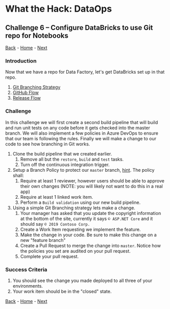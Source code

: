 # What the Hack: DataOps 

## Challenge 6 – Configure DataBricks to use Git repo for Notebooks
[Back](challenge06.md) - [Home](../readme.md) - [Next](challenge08.md)

### Introduction

Now that we have a repo for Data Factory, let's get DataBricks set up in that repo.

1. [Git Branching Strategy](https://docs.microsoft.com/en-us/azure/devops/repos/git/git-branching-guidance?view=azure-devops)
2. [GitHub Flow](https://guides.github.com/introduction/flow/)
3. [Release Flow](https://docs.microsoft.com/en-us/azure/devops/learn/devops-at-microsoft/release-flow)


### Challenge

In this challenge we will first create a second build pipeline that will build and run unit tests on any code before it gets checked into the master branch. We will also implement a few policies in Azure DevOps to ensure that our team is following the rules. Finally we will make a change to our code to see how branching in Git works. 

1. Clone the build pipeline that we created earlier.
   1. Remove all but the `restore`, `build` and `test` tasks.
   2. Turn off the continuous integration trigger.
2. Setup a Branch Policy to protect our `master` branch, [hint](https://docs.microsoft.com/en-us/azure/devops/repos/git/branch-policies?view=azure-devops). The policy shall: 
   1. Require at least 1 reviewer, however users should be able to approve their own changes (NOTE: you will likely not want to do this in a real app)
   2. Require at least 1 linked work item.
   3. Perform a `Build validation` using our new build pipeline.
3. Using a simple Git Branching strategy lets make a change. 
   1. Your manager has asked that you update the copyright information at the bottom of the site, currently it says `© ASP.NET Core` and it should say `© 2019 Contoso Corp.`
   2. Create a Work Item requesting we implement the feature. 
   3. Make the change in your code. Be sure to make this change on a new "feature branch"
   4. Create a Pull Request to merge the change into `master`. Notice how the policies you set are audited on your pull request.
   5.  Complete your pull request.

### Success Criteria

1. You should see the change you made deployed to all three of your environments.
2. Your work item should be in the "closed" state.


[Back](challenge06.md) - [Home](../readme.md) - [Next](challenge08.md)
